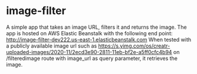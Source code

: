 # image-filter
A simple app that takes an image URL, filters it and returns the image.
The app is hosted on AWS Elastic Beanstalk with the following end point: http://image-filter-dev222.us-east-1.elasticbeanstalk.com
When tested with a publicly available image url such as https://s.yimg.com/os/creatr-uploaded-images/2020-11/2ecd3e90-2811-11eb-bf2e-a5ff0cfc4b94 on /filteredimage route with image_url as query parameter, it retrieves the image. 
